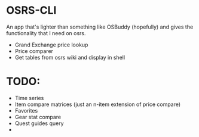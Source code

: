 # OSRS-CLI
An app that's lighter than something like OSBuddy (hopefully) and gives the functionality that I need on osrs.
- Grand Exchange price lookup 
- Price comparer
- Get tables from osrs wiki and display in shell

# TODO:
- Time series 
- Item compare matrices (just an n-item extension of price compare)
- Favorites 
- Gear stat compare 
- Quest guides query 
- 


